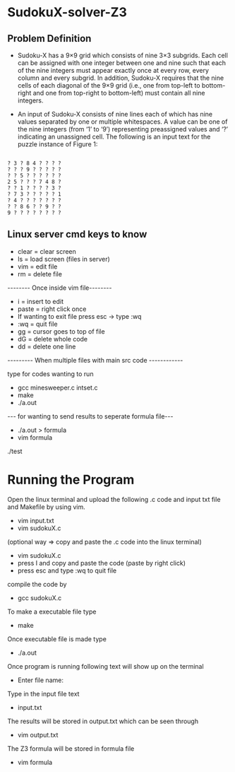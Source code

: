 # SudokuX-solver-Z3

## Problem Definition
- Sudoku-X has a 9×9 grid which consists
of nine 3×3 subgrids. Each cell can be assigned with one integer
between one and nine such that each of the nine integers must
appear exactly once at every row, every column and every subgrid.
In addition, Sudoku-X requires that the nine cells of each diagonal
of the 9×9 grid (i.e., one from top-left to bottom-right and one from
top-right to bottom-left) must contain all nine integers.

- An input of Sudoku-X consists of nine lines each of which has nine
values separated by one or multiple whitespaces. A value can be
one of the nine integers (from ‘1’ to ‘9’) representing preassigned
values and ‘?’ indicating an unassigned cell. The following is an
input text for the puzzle instance of Figure 1:

```

? 3 ? 8 4 ? ? ? ?
? ? ? 9 ? ? ? ? ?
? ? 5 ? ? ? ? ? ?
2 5 ? ? ? 7 4 8 ?
? ? 1 ? ? ? ? 3 ?
? 7 3 ? ? ? ? ? 1
? 4 ? ? ? ? ? ? ?
? ? 8 6 ? ? 9 ? ?
9 ? ? ? ? ? ? ? ?

```

## Linux server cmd keys to know 
- clear = clear screen
- ls = load screen (files in server)
- vim  = edit file
- rm = delete file

-------- Once inside vim file--------
- i = insert to edit
- paste = right click once
- If wanting to exit file 
    press esc -> type :wq
- :wq = quit file
- gg = cursor goes to top of file
- dG = delete whole code
- dd = delete one line

--------- When multiple files with main src code ------------

type for codes wanting to run 

- gcc minesweeper.c intset.c
- make
- ./a.out

--- for wanting to send results to seperate formula file---
- ./a.out > formula
- vim formula

./test 


# Running the Program
Open the linux terminal and upload the following .c code and input txt file and Makefile by using vim.

- vim input.txt
- vim sudokuX.c

(optional way => copy and paste the .c code into the linux terminal)
- vim sudokuX.c 
- press I and copy and paste the code (paste by right click)
- press esc and type :wq to quit file

compile the code by 
- gcc sudokuX.c

To make a executable file
type
- make

Once executable file is made
type
- ./a.out

Once program is running following text will show up on the terminal
- Enter file name: 

Type in the input file text
- input.txt

The results will be stored in output.txt which can be seen through
- vim output.txt

The Z3 formula will be stored in formula file 
- vim formula
